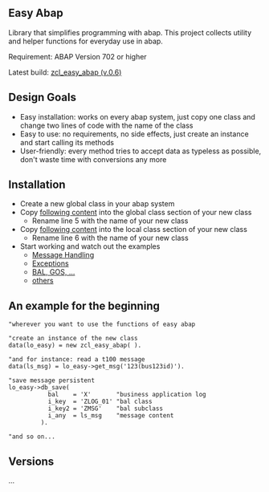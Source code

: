 ## Easy Abap

Library that simplifies programming with abap. This project collects utility and helper functions for everyday use in abap.

Requirement: ABAP Version 702 or higher

Latest build: [zcl_easy_abap (v.0.6)](https://github.com/lars-sawyer/easy_abap/tree/master/zcl_easy_abap) 

## Design Goals

* Easy installation: works on every abap system, just copy one class and change two lines of code with the name of the class
* Easy to use: no requirements, no side effects, just create an instance and start calling its methods
* User-friendly: every method tries to accept data as typeless as possible, don't waste time with conversions any more

## Installation

* Create a new global class in your abap system
* Copy [following content](https://raw.githubusercontent.com/lars-sawyer/easy_abap/master/zcl_easy_abap/zcl_easy_abap_global_class.abap) into the global class section of your new class
   * Rename line 5 with the name of your new class
* Copy [following content](https://raw.githubusercontent.com/lars-sawyer/easy_abap/master/zcl_easy_abap/zcl_easy_abap_local_types.abap) into the local class section of your new class
   * Rename line 6 with the name of your new class
* Start working and watch out the examples
   * [Message Handling](link)
   * [Exceptions](link)
   * [BAL, GOS, ...](link)
   * [others](link)

## An example for the beginning

```ABAP
"wherever you want to use the functions of easy abap

"create an instance of the new class
data(lo_easy) = new zcl_easy_abap( ).

"and for instance: read a t100 message
data(ls_msg) = lo_easy->get_msg('123(bus123id)').

"save message persistent
lo_easy->db_save( 
           bal    = 'X'       "business application log
           i_key  = 'ZLOG_01' "bal class
           i_key2 = 'ZMSG'    "bal subclass
           i_any  = ls_msg    "message content
         ).

"and so on...
```

## Versions

...


